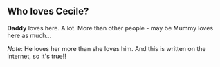 ## Who loves Cecile?

**Daddy** loves here. A lot. More than other people - may be Mummy loves here as much...

_Note_: He loves her more than she loves him. And this is written on the internet, so it's true!!
